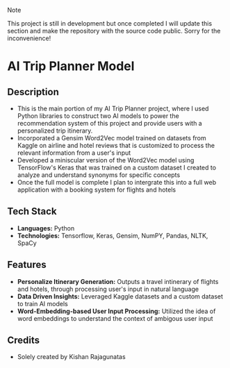 >[!NOTE]
>This project is still in development but once completed I will update this section and make the repository with the source code public. Sorry for the inconvenience!

# AI Trip Planner Model
## Description
- This is the main portion of my AI Trip Planner project, where I used Python libraries to construct two AI models to power the recommendation system of this project and provide users with a personalized trip itinerary. 
- Incorporated a Gensim Word2Vec model trained on datasets from Kaggle on airline and hotel reviews that is customized to process the relevant information from a user's input
- Developed a miniscular version of the Word2Vec model using TensorFlow's Keras that was trained on a custom dataset I created to analyze and understand synonyms for specific concepts
- Once the full model is complete I plan to intergrate this into a full web application with a booking system for flights and hotels

## Tech Stack
- **Languages:** Python
- **Technologies:** Tensorflow, Keras, Gensim, NumPY, Pandas, NLTK, SpaCy

## Features
- **Personalize Itinerary Generation:** Outputs a travel intinerary of flights and hotels, through processing user's input in natural language
- **Data Driven Insights:** Leveraged Kaggle datasets and a custom dataset to train AI models
- **Word-Embedding-based User Input Processing:** Utilized the idea of word embeddings to understand the context of ambigous user input

## Credits
- Solely created by Kishan Rajagunatas
